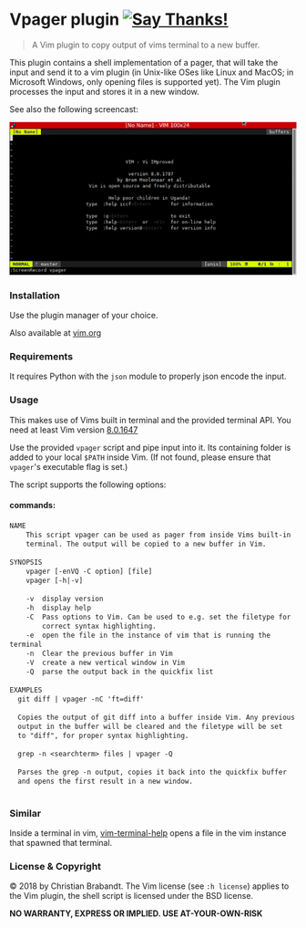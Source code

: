 # Vpager plugin [![Say Thanks!](https://img.shields.io/badge/Say%20Thanks-!-1EAEDB.svg)](https://saythanks.io/to/cb%40256bit.org)
> A Vim plugin to copy output of vims terminal to a new buffer.

This plugin contains a shell implementation of a pager, that will take the
input and send it to a vim plugin (in Unix-like OSes like Linux and MacOS; in
Microsoft Windows, only opening files is supported yet). The Vim plugin
processes the input and stores it in a new window.

See also the following screencast:

![screencast of the plugin](vpager.gif "Screencast")

### Installation
Use the plugin manager of your choice.

Also available at [vim.org](https://www.vim.org/scripts/script.php?script_id=5682)

### Requirements
It requires Python with the `json` module to properly json encode the input.

### Usage
This makes use of Vims built in terminal and the provided terminal API. You need at least Vim version [8.0.1647](https://github.com/vim/vim/releases/tag/v8.0.1647)

Use the provided `vpager` script and pipe input into it.
Its containing folder is added to your local `$PATH` inside Vim.
(If not found, please ensure that `vpager`'s executable flag is set.)

The script supports the following options:

#### commands:
```shell
NAME
    This script vpager can be used as pager from inside Vims built-in
    terminal. The output will be copied to a new buffer in Vim.

SYNOPSIS
    vpager [-enVQ -C option] [file]
    vpager [-h|-v]

    -v  display version
    -h  display help
    -C  Pass options to Vim. Can be used to e.g. set the filetype for
        correct syntax highlighting.
    -e  open the file in the instance of vim that is running the terminal
    -n  Clear the previous buffer in Vim
    -V  create a new vertical window in Vim
    -Q  parse the output back in the quickfix list

EXAMPLES
  git diff | vpager -nC 'ft=diff'

  Copies the output of git diff into a buffer inside Vim. Any previous
  output in the buffer will be cleared and the filetype will be set
  to "diff", for proper syntax highlighting.

  grep -n <searchterm> files | vpager -Q

  Parses the grep -n output, copies it back into the quickfix buffer
  and opens the first result in a new window.
  
```

### Similar

Inside a terminal in vim, [vim-terminal-help](https://github.com/skywind3000/vim-terminal-help/) opens a file in the vim instance that spawned that terminal.

### License & Copyright

© 2018 by Christian Brabandt. The Vim license (see `:h license`) applies to the Vim plugin, the shell script is licensed under the BSD license.

__NO WARRANTY, EXPRESS OR IMPLIED.  USE AT-YOUR-OWN-RISK__
